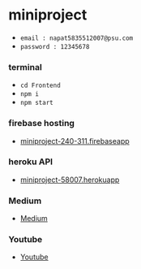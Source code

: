 # miniproject 
* `email : napat5835512007@psu.com`
* `password : 12345678`

### terminal
- `cd Frontend`
- `npm i`
- `npm start`

### firebase hosting
- [miniproject-240-311.firebaseapp](https://miniproject-240-311.firebaseapp.com/)

### heroku API
- [miniproject-58007.herokuapp](https://miniproject-58007.herokuapp.com/api/products)

### Medium
- [Medium](https://medium.com/@naphat1811/%E0%B8%97%E0%B8%B3%E0%B9%80%E0%B8%A7%E0%B9%87%E0%B8%9A%E0%B8%8B%E0%B8%B7%E0%B9%89%E0%B8%AD%E0%B8%82%E0%B8%B2%E0%B8%A2%E0%B8%AD%E0%B8%B8%E0%B8%9B%E0%B8%81%E0%B8%A3%E0%B8%93%E0%B9%8C%E0%B8%84%E0%B8%AD%E0%B8%A1%E0%B8%9E%E0%B8%B4%E0%B8%A7%E0%B9%80%E0%B8%95%E0%B8%AD%E0%B8%A3%E0%B9%8C%E0%B8%AD%E0%B8%AD%E0%B8%99%E0%B9%84%E0%B8%A5%E0%B8%99%E0%B9%8C%E0%B8%94%E0%B9%89%E0%B8%A7%E0%B8%A2-react-redux-node-js-%E0%B9%81%E0%B8%A5%E0%B8%B0%E0%B8%81%E0%B8%B2%E0%B8%A3%E0%B8%97%E0%B8%B3-rest-api-%E0%B8%94%E0%B9%89%E0%B8%A7%E0%B8%A2-express-17d356c11274)

### Youtube
- [Youtube](https://youtu.be/cHY4OSIsyMw)